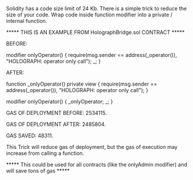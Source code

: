  Solidity has a code size limit of 24 Kb. There is a simple trick to reduce the size of your code. Wrap code inside function modifier into a private / internal function.

***** THIS IS AN EXAMPLE FROM HolographBridge.sol CONTRACT *****

BEFORE:

 modifier onlyOperator() {
    require(msg.sender == address(_operator()), "HOLOGRAPH: operator only call");
    _;
  }

AFTER:

function _onlyOperator() private view {
    require(msg.sender == address(_operator()), "HOLOGRAPH: operator only call");
  }
 
  modifier onlyOperator() {
    _onlyOperator;
    _;
  }

GAS OF DEPLOYMENT BEFORE: 2534115.

GAS OF DEPLOYMENT AFTER: 2485804. 

GAS SAVED: 48311.

This Trick will reduce gas of deployment, but the gas of execution may increase from calling a function.

 ***** This could be used for all contracts (like the onlyAdmin modifier) and will save tons of gas *****
